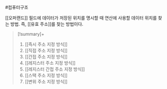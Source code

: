 #컴퓨터구조 

[[오퍼랜드]] 필드에 데이터가 저장된 위치를 명시할 때 연산에 사용할 데이터 위치를 찾는 방법.
즉, [[유효 주소]]를 찾는 방법이다.

> [!summary]+ 
> 1. [[즉시 주소 지정 방식]]
> 2. [[직접 주소 지정 방식]]
> 3. [[간접 주소 지정 방식]]
> 4. [[레지스터 주소 지정 방식]]
> 5. [[레지스터 간접 주소 지정 방식]]
> 6. [[스택 주소 지정 방식]]
> 7. [[변위 주소 지정 방식]]